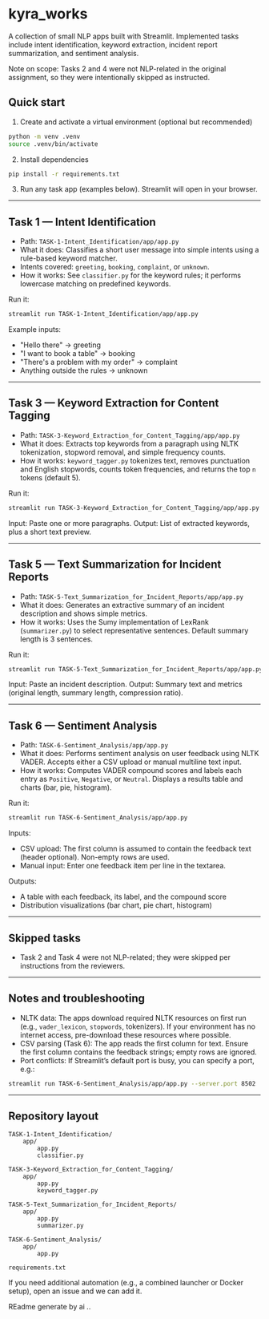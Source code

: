# kyra_works

A collection of small NLP apps built with Streamlit. Implemented tasks include intent identification, keyword extraction, incident report summarization, and sentiment analysis.

Note on scope: Tasks 2 and 4 were not NLP-related in the original assignment, so they were intentionally skipped as instructed.

## Quick start

1) Create and activate a virtual environment (optional but recommended)

```bash
python -m venv .venv
source .venv/bin/activate
```

2) Install dependencies

```bash
pip install -r requirements.txt
```

3) Run any task app (examples below). Streamlit will open in your browser.

---

## Task 1 — Intent Identification

- Path: `TASK-1-Intent_Identification/app/app.py`
- What it does: Classifies a short user message into simple intents using a rule-based keyword matcher.
- Intents covered: `greeting`, `booking`, `complaint`, or `unknown`.
- How it works: See `classifier.py` for the keyword rules; it performs lowercase matching on predefined keywords.

Run it:

```bash
streamlit run TASK-1-Intent_Identification/app/app.py
```

Example inputs:
- "Hello there" → greeting
- "I want to book a table" → booking
- "There's a problem with my order" → complaint
- Anything outside the rules → unknown

---

## Task 3 — Keyword Extraction for Content Tagging

- Path: `TASK-3-Keyword_Extraction_for_Content_Tagging/app/app.py`
- What it does: Extracts top keywords from a paragraph using NLTK tokenization, stopword removal, and simple frequency counts.
- How it works: `keyword_tagger.py` tokenizes text, removes punctuation and English stopwords, counts token frequencies, and returns the top `n` tokens (default 5).

Run it:

```bash
streamlit run TASK-3-Keyword_Extraction_for_Content_Tagging/app/app.py
```

Input: Paste one or more paragraphs.
Output: List of extracted keywords, plus a short text preview.

---

## Task 5 — Text Summarization for Incident Reports

- Path: `TASK-5-Text_Summarization_for_Incident_Reports/app/app.py`
- What it does: Generates an extractive summary of an incident description and shows simple metrics.
- How it works: Uses the Sumy implementation of LexRank (`summarizer.py`) to select representative sentences. Default summary length is 3 sentences.

Run it:

```bash
streamlit run TASK-5-Text_Summarization_for_Incident_Reports/app/app.py
```

Input: Paste an incident description.
Output: Summary text and metrics (original length, summary length, compression ratio).

---

## Task 6 — Sentiment Analysis

- Path: `TASK-6-Sentiment_Analysis/app/app.py`
- What it does: Performs sentiment analysis on user feedback using NLTK VADER. Accepts either a CSV upload or manual multiline text input.
- How it works: Computes VADER compound scores and labels each entry as `Positive`, `Negative`, or `Neutral`. Displays a results table and charts (bar, pie, histogram).

Run it:

```bash
streamlit run TASK-6-Sentiment_Analysis/app/app.py
```

Inputs:
- CSV upload: The first column is assumed to contain the feedback text (header optional). Non-empty rows are used.
- Manual input: Enter one feedback item per line in the textarea.

Outputs:
- A table with each feedback, its label, and the compound score
- Distribution visualizations (bar chart, pie chart, histogram)

---

## Skipped tasks

- Task 2 and Task 4 were not NLP-related; they were skipped per instructions from the reviewers.

---

## Notes and troubleshooting

- NLTK data: The apps download required NLTK resources on first run (e.g., `vader_lexicon`, `stopwords`, tokenizers). If your environment has no internet access, pre-download these resources where possible.
- CSV parsing (Task 6): The app reads the first column for text. Ensure the first column contains the feedback strings; empty rows are ignored.
- Port conflicts: If Streamlit’s default port is busy, you can specify a port, e.g.:

```bash
streamlit run TASK-6-Sentiment_Analysis/app/app.py --server.port 8502
```

---

## Repository layout

```
TASK-1-Intent_Identification/
	app/
		app.py
		classifier.py

TASK-3-Keyword_Extraction_for_Content_Tagging/
	app/
		app.py
		keyword_tagger.py

TASK-5-Text_Summarization_for_Incident_Reports/
	app/
		app.py
		summarizer.py

TASK-6-Sentiment_Analysis/
	app/
		app.py

requirements.txt
```

If you need additional automation (e.g., a combined launcher or Docker setup), open an issue and we can add it.

REadme generate by ai ..

